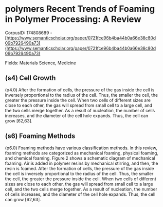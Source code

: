 # polymers Recent Trends of Foaming in Polymer Processing: A Review

CorpusID: 174808689 - [https://www.semanticscholar.org/paper/0721fce96b4ba44b0a66e38c80d09b7926490a73](https://www.semanticscholar.org/paper/0721fce96b4ba44b0a66e38c80d09b7926490a73)

Fields: Materials Science, Medicine

## (s4) Cell Growth
(p4.0) After the formation of cells, the pressure of the gas inside the cell is inversely proportional to the radius of the cell. Thus, the smaller the cell, the greater the pressure inside the cell. When two cells of different sizes are close to each other, the gas will spread from small cell to a large cell, and the two cells merge together. As a result of nucleation, the number of cells increases, and the diameter of the cell hole expands. Thus, the cell can grow [62,63].
## (s6) Foaming Methods
(p6.0) Foaming methods have various classification methods. In this review, foaming methods are categorized as mechanical foaming, physical foaming, and chemical foaming. Figure 2 shows a schematic diagram of mechanical foaming. Air is added in polymer resins by mechanical stirring, and then, the resin is foamed. After the formation of cells, the pressure of the gas inside the cell is inversely proportional to the radius of the cell. Thus, the smaller the cell, the greater the pressure inside the cell. When two cells of different sizes are close to each other, the gas will spread from small cell to a large cell, and the two cells merge together. As a result of nucleation, the number of cells increases, and the diameter of the cell hole expands. Thus, the cell can grow [62,63].
